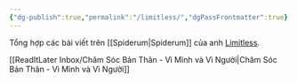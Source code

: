 ```yaml
---
{"dg-publish":true,"permalink":"/limitless/","dgPassFrontmatter":true}
---
```


Tổng hợp các bài viết trên [[Spiderum\|Spiderum]] của anh [Limitless](https://spiderum.com/nguoi-dung/kiaconchim).

[[ReadItLater Inbox/Chăm Sóc Bản Thân - Vì Mình và Vì Người\|Chăm Sóc Bản Thân - Vì Mình và Vì Người]]